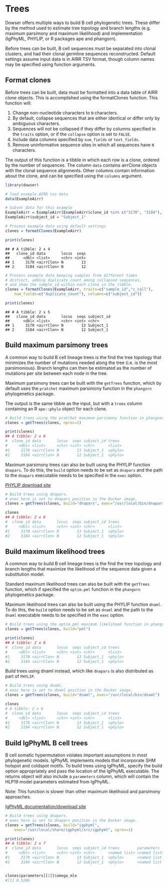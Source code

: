 # Trees

Dowser offers multiple ways to build B cell phylogenetic trees. These differ by the method used to estimate tree topology and branch lengths (e.g. maximum parsimony and maximum likelihood) and implementation (IgPhyML, PHYLIP, or R packages ape and phangorn).

Before trees can be built, B cell sequences must be separated into clonal clusters, and had their clonal germline sequences reconstructed. Default settings assume input data is in AIRR TSV format, though column names may be specified using function arguments.

## Format clones

Before trees can be built, data must be formatted into a data table of AIRR clone objects. This is accomplished using the formatClones function. This function will:

1. Change non-nucleotide characters to `N` characters.
2. By default, collapse sequences that are either identical or differ only by ambiguous characters. 
3. Sequences will not be collapsed if they differ by columns specified in the `traits` option, or if the `collapse` option is set to `FALSE`.
4. Include data columns specified by `num_fields` or `text_fields`.
5. Remove uninformative sequence sites in which all sequences have `N` characters.

The output of this function is a tibble in which each row is a clone, ordered by the number of sequences. The column `data` contains airrClone objects with the clonal sequence alignments. Other columns contain information about the clone, and can be specified using the `columns` argument.


```r
library(dowser)

# load example AIRR tsv data
data(ExampleAirr)

# Subset data for this example
ExampleAirr = ExampleAirr[ExampleAirr$clone_id %in% c("3170", "3184"),]
ExampleAirr$subject_id = "Subject_1"

# Process example data using default settings
clones = formatClones(ExampleAirr)

print(clones)
```

```
## # A tibble: 2 x 4
##   clone_id data       locus  seqs
##      <dbl> <list>     <chr> <int>
## 1     3170 <airrClon> N        13
## 2     3184 <airrClon> N        12
```

```r
# Process example data keeping samples from different times
# distinct, adding duplicate_count among collapsed sequences,
# and show the sample_id within each clone in the tibble.
clones = formatClones(ExampleAirr, traits=c("sample_id","c_call"),
    num_fields=c("duplicate_count"), columns=c("subject_id"))

print(clones)
```

```
## # A tibble: 2 x 5
##   clone_id data       locus  seqs subject_id
##      <dbl> <list>     <chr> <int> <chr>     
## 1     3170 <airrClon> N        13 Subject_1 
## 2     3184 <airrClon> N        12 Subject_1
```

## Build maximum parsimony trees

A common way to build B cell lineage trees is the find the tree topology that minimizes the number of mutations needed along the tree (i.e. is the most parsimonious). Branch lengths can then be estimated as the number of mutations per site between each node in the tree.

Maximum parsimony trees can be built with the `getTrees` function, which by default uses the `pratchet` maximum parsimony function in the `phangorn` phylogenetics package.

The output is the same tibble as the input, but with a `trees` column containing an R `ape::phylo` object for each clone.


```r
# Build trees using the pratchet maximum parsimony function in phangnorn
clones = getTrees(clones, nproc=1)

print(clones)
## A tibble: 2 x 6
#  clone_id data       locus  seqs subject_id trees  
#     <dbl> <list>     <chr> <int> <chr>      <list> 
#1     3170 <airrClon> N        13 Subject_1  <phylo>
#2     3184 <airrClon> N        12 Subject_1  <phylo>
```

Maximum parsimony trees can also be built using the PHYLIP function `dnapars`. To do this, the `build` option needs to be set as `dnapars` and the path to the `dnapars` executable needs to be specified in the `exec` option.

[PHYLIP download site](https://evolution.genetics.washington.edu/phylip/getme-new1.html)


```r
# Build trees using dnapars.
# exec here is set to dnapars position in the Docker image.
clones = getTrees(clones, build="dnapars", exec="/usr/local/bin/dnapars", nproc=1)

clones
## A tibble: 2 x 6
#  clone_id data       locus  seqs subject_id trees  
#     <dbl> <list>     <chr> <int> <chr>      <list> 
#1     3170 <airrClon> N        13 Subject_1  <phylo>
#2     3184 <airrClon> N        12 Subject_1  <phylo>
```

## Build maximum likelihood trees

A common way to build B cell lineage trees is the find the tree topology and branch lengths that maximize the likelihood of the sequence data given a substitution model.

Standard maximum likelihood trees can also be built with the `getTrees` function, which if specified the `optim.pml` function in the `phangorn` phylogenetics package.

Maximum likelihood trees can also be built using the PHYLIP function `dnaml`. To do this, the `build` option needs to be set as `dnaml` and the path to the `dnaml` executable needs to be specified in the `exec` option.


```r
# Build trees using the optim.pml maximum likelihood function in phangnorn
clones = getTrees(clones, build="pml")

print(clones)
## A tibble: 2 x 6
#  clone_id data       locus  seqs subject_id trees  
#     <dbl> <list>     <chr> <int> <chr>      <list> 
#1     3170 <airrClon> N        13 Subject_1  <phylo>
#2     3184 <airrClon> N        12 Subject_1  <phylo>
```
Build trees using dnaml instead, which like `dnapars` is also distributed as part of `PHYLIP`.


```r
# Build trees using dnaml.
# exec here is set to dnaml position in the Docker image.
clones = getTrees(clones, build="dnaml", exec="/usr/local/bin/dnaml")

clones
# A tibble: 2 x 6
#  clone_id data       locus  seqs subject_id trees  
#     <dbl> <list>     <chr> <int> <chr>      <list> 
#1     3170 <airrClon> N        13 Subject_1  <phylo>
#2     3184 <airrClon> N        12 Subject_1  <phylo>
```

## Build IgPhyML B cell trees

B cell somatic hypermutation violates important assumptions in most phylogenetic models. IgPhyML implements models that incorporate SHM hotspot and coldspot motifs. To build trees using IgPhyML, specify the build option appropriately and pass the location of the IgPhyML executable. The returns object will also include a `parameters` column, which will contain the HLP19 model parameters estimated from IgPhyML.

Note: This function is slower than other maximum likelihood and parsimony approaches.

[IgPhyML documentation/download site](https://igphyml.readthedocs.io)


```r
# Build trees using dnapars.
# exec here is set to dnapars position in the Docker image.
clones = getTrees(clones, build="igphyml", 
    exec="/usr/local/share/igphyml/src/igphyml", nproc=1)

print(clones)
## A tibble: 2 x 7
#  clone_id data       locus  seqs subject_id trees        parameters       
#     <dbl> <list>     <chr> <int> <chr>      <named list> <named list>     
#1     3170 <airrClon> N        13 Subject_1  <phylo>      <named list [13]>
#2     3184 <airrClon> N        12 Subject_1  <phylo>      <named list [13]>


clones$parameters[[1]]$omega_mle
#[1] 0.5286
```
